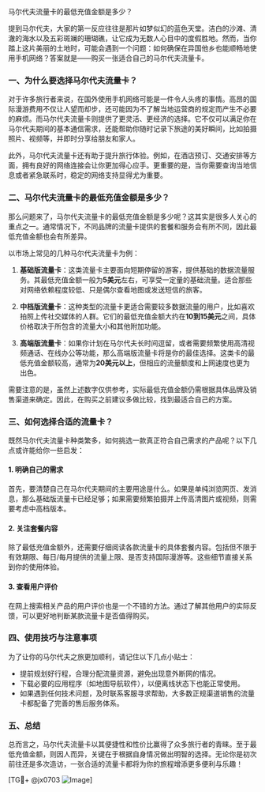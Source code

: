 马尔代夫流量卡的最低充值金额是多少？

提到马尔代夫，大家的第一反应往往是那片如梦似幻的蓝色天堂。洁白的沙滩、清澈的海水以及五彩斑斓的珊瑚礁，让它成为无数人心目中的度假胜地。然而，当你踏上这片美丽的土地时，可能会遇到一个问题：如何确保在异国他乡也能顺畅地使用手机网络？答案就是——购买一张适合自己的马尔代夫流量卡。

### 一、为什么要选择马尔代夫流量卡？
对于许多旅行者来说，在国外使用手机网络可能是一件令人头疼的事情。高昂的国际漫游费用不仅让人望而却步，还可能因为不了解当地运营商的规定而产生不必要的麻烦。而马尔代夫流量卡则提供了更灵活、更经济的选择。它不仅可以满足你在马尔代夫期间的基本通信需求，还能帮助你随时记录下旅途的美好瞬间，比如拍摄照片、视频等，并即时分享给朋友和家人。

此外，马尔代夫流量卡还有助于提升旅行体验。例如，在酒店预订、交通安排等方面，拥有良好的网络连接会让你更加得心应手。更重要的是，当你需要查询当地信息或者紧急联系时，稳定的网络支持显得尤为重要。

### 二、马尔代夫流量卡的最低充值金额是多少？
那么问题来了，马尔代夫流量卡的最低充值金额是多少呢？这其实是很多人关心的重点之一。通常情况下，不同品牌的流量卡提供的套餐和服务会有所不同，因此最低充值金额也会有所差异。

以市场上常见的几种马尔代夫流量卡为例：

1. **基础版流量卡**：这类流量卡主要面向短期停留的游客，提供基础的数据流量服务。其最低充值金额一般为**5美元**左右，可享受一定量的基础流量。适合那些对网络依赖程度较低、只是偶尔查看地图或发送短信的旅客。
   
2. **中档版流量卡**：这种类型的流量卡更适合需要较多数据流量的用户，比如喜欢拍照上传社交媒体的人群。它们的最低充值金额大约在**10到15美元**之间，具体价格取决于所包含的流量大小和其他附加功能。

3. **高端版流量卡**：如果你计划在马尔代夫长时间逗留，或者需要频繁使用高清视频通话、在线办公等功能，那么高端版流量卡将是你的最佳选择。这类卡的最低充值金额较高，通常为**20美元以上**，但相应的流量额度和上网速度也更为出色。

需要注意的是，虽然上述数字仅供参考，实际最低充值金额仍需根据具体品牌及销售渠道来确定。因此，在购买之前建议多做比较，找到最适合自己的方案。

### 三、如何选择合适的流量卡？
既然马尔代夫流量卡种类繁多，如何挑选一款真正符合自己需求的产品呢？以下几点或许能给你一些启发：

#### 1. 明确自己的需求
首先，要清楚自己在马尔代夫期间的主要用途是什么。如果是单纯浏览网页、发消息，那么基础版流量卡已经足够；如果需要频繁拍摄并上传高清图片或视频，则需要考虑中高档版本。

#### 2. 关注套餐内容
除了最低充值金额外，还需要仔细阅读各款流量卡的具体套餐内容。包括但不限于有效期限、每日/每月提供的流量上限、是否支持国际漫游等。这些细节直接关系到你的使用体验。

#### 3. 查看用户评价
在网上搜索相关产品的用户评价也是一个不错的方法。通过了解其他用户的实际反馈，可以更好地判断某款流量卡是否值得购买。

### 四、使用技巧与注意事项
为了让你的马尔代夫之旅更加顺利，请记住以下几点小贴士：

- 提前规划好行程，合理分配流量资源，避免出现意外断网的情况。
- 下载必要的应用程序（如地图导航软件），以便离线状态下也能正常使用。
- 如果遇到任何技术问题，及时联系客服寻求帮助，大多数正规渠道销售的流量卡都配备了完善的售后服务体系。

### 五、总结
总而言之，马尔代夫流量卡以其便捷性和性价比赢得了众多旅行者的青睐。至于最低充值金额，则因人而异，关键在于根据自身情况做出明智的选择。无论你是初次前往还是多次造访，一张合适的流量卡都将为你的旅程增添更多便利与乐趣！

[TG💪+ @jx0703 ![Image](https://github.com/user-attachments/assets/dbca1d08-cadb-493c-b0ec-ad6f7a83f270)]